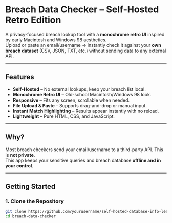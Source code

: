 # Breach Data Checker – Self-Hosted Retro Edition

A privacy-focused breach lookup tool with a **monochrome retro UI** inspired by early Macintosh and Windows 98 aesthetics.  
Upload or paste an email/username → instantly check it against your **own breach dataset** (CSV, JSON, TXT, etc.) without sending data to any external API.

---

## Features
- **Self-Hosted** – No external lookups, keep your breach list local.
- **Monochrome Retro UI** – Old-school Macintosh/Windows 98 look.
- **Responsive** – Fits any screen, scrollable when needed.
- **File Upload & Paste** – Supports drag-and-drop or manual input.
- **Instant Match Highlighting** – Results appear instantly with no reload.
- **Lightweight** – Pure HTML, CSS, and JavaScript.

---

## Why?
Most breach checkers send your email/username to a third-party API. This is **not private**.  
This app keeps your sensitive queries and breach database **offline and in your control**.

---

## Getting Started

### 1. Clone the Repository
```bash
git clone https://github.com/yourusername/self-hosted-database-info-leak-checker.git
cd breach-data-checker
